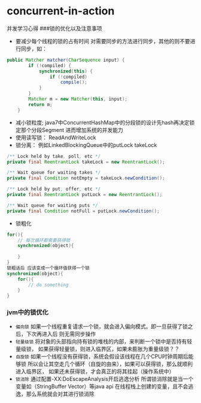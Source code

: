 # concurrent-in-action
并发学习心得
###锁的优化以及注意事项
- 要减少每个线程的锁的占有时间
对需要同步的方法进行同步，其他的则不要进行同步，如：
```java
public Matcher matcher(CharSequence input) {
        if (!compiled) {
            synchronized(this) {
                if (!compiled)
                    compile();
            }
        }
        Matcher m = new Matcher(this, input);
        return m;
    }
```
- 减小锁粒度;
java7中ConcurrentHashMap中的分段锁的设计先hash再决定锁定那个分段Segment
进而增加系统的并发能力
- 使用读写锁： ReadAndWriteLock
- 锁分离： 例如LinkedBlockingQueue中的putLock takeLock
```java
/** Lock held by take, poll, etc */
private final ReentrantLock takeLock = new ReentrantLock();

/** Wait queue for waiting takes */
private final Condition notEmpty = takeLock.newCondition();

/** Lock held by put, offer, etc */
private final ReentrantLock putLock = new ReentrantLock();

/** Wait queue for waiting puts */
private final Condition notFull = putLock.newCondition();
```
- 锁粗化
```java
for(){
    // 每次循环都需要获得锁
    synchronized(object){
        
    }
}
锁粗话后 应该变成一个循环值获得一个锁
synchronized(object){
    for(){
        // do something
    }
}
```
### jvm中的锁优化
- `偏向锁`
如果一个线程重复请求一个锁，就会进入偏向模式。即一旦获得了锁之后，下次再进入后
则无需同步操作
- `轻量级锁`
将对象的头部指向持有锁的堆栈的内部，来判断一个锁中是否持有轻量级锁，
如果获得轻量锁，则进入临界区，如果未膨胀为重量级锁？？
- `自旋锁`
如果一个线程没有获得锁，系统会假设该线程在几个CPU时钟周期后能够锁
所以会让其空走几个循环（自旋的由来），如果可以获得锁，那么就顺利进入临界区，
如果还未获得锁，才会真正的将其挂起（操作系统中）
- `锁消除` 
通过配置-XX:DoEscapeAnalysis开启逃逸分析
所谓锁消除就是当一个变量如（StringBuffer Vector）等java api
在线程栈上创建的变量，且不会逃逸，那么系统就会对其进行锁消除


